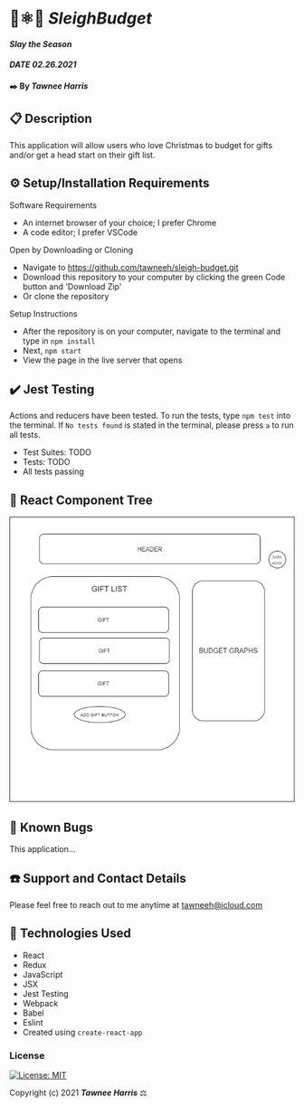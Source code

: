 # 🎄⚛️🎃 _SleighBudget_

#### _Slay the Season_
#### _DATE 02.26.2021_

#### ✒️ By _**Tawnee Harris**_

## 📋 Description

This application will allow users who love Christmas to  budget for gifts and/or get a head start on their gift list. 

## ⚙️ Setup/Installation Requirements 

Software Requirements
* An internet browser of your choice; I prefer Chrome
* A code editor; I prefer VSCode

Open by Downloading or Cloning
* Navigate to <https://github.com/tawneeh/sleigh-budget.git>
* Download this repository to your computer by clicking the green Code button and 'Download Zip'
* Or clone the repository

Setup Instructions 
* After the repository is on your computer, navigate to the terminal and type in `npm install`
* Next, `npm start`
* View the page in the live server that opens

## ✔️ Jest Testing

Actions and reducers have been tested. To run the tests, type `npm test` into the terminal. If `No tests found` is stated in the terminal, please press `a` to run all tests.

* Test Suites: TODO
* Tests: TODO
* All tests passing

## 🌳 React Component Tree

<img style="width: 30% height: 30%" src="./read-me-assets/SleighBudget.png">

## 🐜 Known Bugs

This application...

## ☎️ Support and Contact Details

Please feel free to reach out to me anytime at <tawneeh@icloud.com>

## 💾 Technologies Used

* React
* Redux
* JavaScript
* JSX
* Jest Testing
* Webpack
* Babel
* Eslint
* Created using `create-react-app`

### License

[![License: MIT](https://img.shields.io/badge/License-MIT-yellow.svg)](https://opensource.org/licenses/MIT)

Copyright (c) 2021 **_Tawnee Harris_** ⚖️
